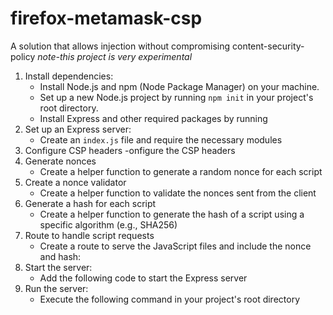 # firefox-metamask-csp
A solution that allows injection without compromising content-security-policy
*note-this project is very experimental*
1. Install dependencies:
   - Install Node.js and npm (Node Package Manager) on your machine.
   - Set up a new Node.js project by running `npm init` in your project's root directory.
   - Install Express and other required packages by running
2. Set up an Express server:
   - Create an `index.js` file and require the necessary modules 
3. Configure CSP headers
   -onfigure the CSP headers
4. Generate nonces
   - Create a helper function to generate a random nonce for each script
5. Create a nonce validator
   - Create a helper function to validate the nonces sent from the client
6. Generate a hash for each script
   - Create a helper function to generate the hash of a script using a specific algorithm (e.g., SHA256)
7. Route to handle script requests
   - Create a route to serve the JavaScript files and include the nonce and hash:
8. Start the server:
   - Add the following code to start the Express server
9. Run the server:
   - Execute the following command in your project's root directory
